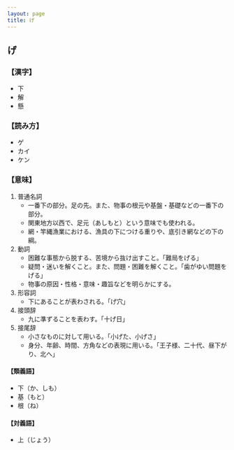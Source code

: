 ```yaml
---
layout: page
title: げ
---
```

## げ

### 【漢字】

- 下
- 解
- 懸

### 【読み方】

- ゲ
- カイ
- ケン

### 【意味】

1. 普通名詞
    - 一番下の部分。足の先。また、物事の根元や基盤・基礎などの一番下の部分。
    - 関東地方以西で、足元（あしもと）という意味でも使われる。
    - 網・竿縄漁業における、漁具の下につける重りや、底引き網などの下の綱。
2. 動詞
    - 困難な事態から脱する、苦境から抜け出すこと。「難局をげる」
    - 疑問・迷いを解くこと。また、問題・困難を解くこと。「歯がゆい問題をげる」
    - 物事の原因・性格・意味・趣旨などを明らかにする。
3. 形容詞
    - 下にあることが表わされる。「げ穴」
4. 接頭辞
    - 九に準ずることを表わす。「十げ日」
5. 接尾辞
    - 小さなものに対して用いる。「小げた、小げさ」
    - 身分、年齢、時間、方角などの表現に用いる。「王子様、二十代、昼下がり、北へ」

#### 【類義語】

- 下（か、しも）
- 基（もと）
- 根（ね）

#### 【対義語】

- 上（じょう）